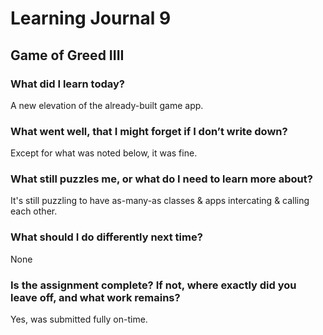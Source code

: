 # Learning Journal 9

## Game of Greed IIII

### What did I learn today?

A new elevation of the already-built game app.

### What went well, that I might forget if I don’t write down?

Except for what was noted below, it was fine.

### What still puzzles me, or what do I need to learn more about?

It's still puzzling to have as-many-as classes & apps intercating & calling each other.

### What should I do differently next time?

None

### Is the assignment complete? If not, where exactly did you leave off, and what work remains?

Yes, was submitted fully on-time.
